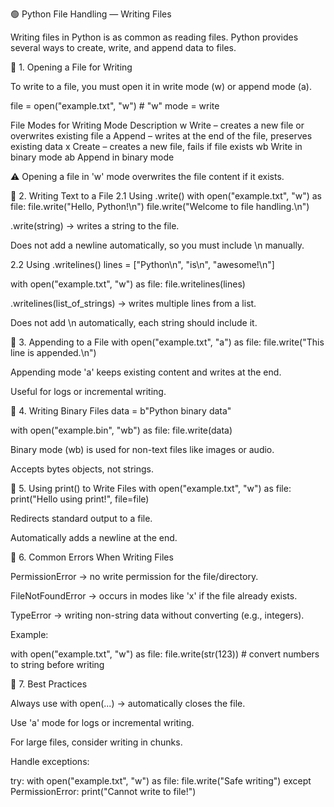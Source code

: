 🟢 Python File Handling — Writing Files

Writing files in Python is as common as reading files. Python provides several ways to create, write, and append data to files.

🔹 1. Opening a File for Writing

To write to a file, you must open it in write mode (w) or append mode (a).

file = open("example.txt", "w")  # "w" mode = write

File Modes for Writing
Mode	Description
w	Write – creates a new file or overwrites existing file
a	Append – writes at the end of the file, preserves existing data
x	Create – creates a new file, fails if file exists
wb	Write in binary mode
ab	Append in binary mode

⚠️ Opening a file in 'w' mode overwrites the file content if it exists.

🔹 2. Writing Text to a File
2.1 Using .write()
with open("example.txt", "w") as file:
    file.write("Hello, Python!\n")
    file.write("Welcome to file handling.\n")


.write(string) → writes a string to the file.

Does not add a newline automatically, so you must include \n manually.

2.2 Using .writelines()
lines = ["Python\n", "is\n", "awesome!\n"]

with open("example.txt", "w") as file:
    file.writelines(lines)


.writelines(list_of_strings) → writes multiple lines from a list.

Does not add \n automatically, each string should include it.

🔹 3. Appending to a File
with open("example.txt", "a") as file:
    file.write("This line is appended.\n")


Appending mode 'a' keeps existing content and writes at the end.

Useful for logs or incremental writing.

🔹 4. Writing Binary Files
data = b"Python binary data"

with open("example.bin", "wb") as file:
    file.write(data)


Binary mode (wb) is used for non-text files like images or audio.

Accepts bytes objects, not strings.

🔹 5. Using print() to Write Files
with open("example.txt", "w") as file:
    print("Hello using print!", file=file)


Redirects standard output to a file.

Automatically adds a newline at the end.

🔹 6. Common Errors When Writing Files

PermissionError → no write permission for the file/directory.

FileNotFoundError → occurs in modes like 'x' if the file already exists.

TypeError → writing non-string data without converting (e.g., integers).

Example:

with open("example.txt", "w") as file:
    file.write(str(123))  # convert numbers to string before writing

🔹 7. Best Practices

Always use with open(...) → automatically closes the file.

Use 'a' mode for logs or incremental writing.

For large files, consider writing in chunks.

Handle exceptions:

try:
    with open("example.txt", "w") as file:
        file.write("Safe writing")
except PermissionError:
    print("Cannot write to file!")
